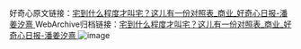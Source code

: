 好奇心原文链接：[宅到什么程度才叫宅？这儿有一份对照表_商业_好奇心日报-潘姜汐熹 ](https://www.qdaily.com/articles/11318.html)
WebArchive归档链接：[宅到什么程度才叫宅？这儿有一份对照表_商业_好奇心日报-潘姜汐熹 ](http://web.archive.org/web/20190623164247/https://www.qdaily.com/articles/11318.html)
![image](http://ww3.sinaimg.cn/large/007d5XDply1g3wfdy2fmej30u03spb29)